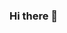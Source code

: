 ### Hi there 👋

<!--
**Xenate/Xenate** is a ✨ _special_ ✨ repository because its `README.md` (this file) appears on your GitHub profile.

Here are some ideas to get you started:

- 🔭 I’m currently working on an online historical art market tailored for the wealthy. The purpose is the help the wealthy evade taxes while benefitting artists, museums, and abortion rights (it will be a non-profit).
- 🌱 I’m currently learning Lambda Prolog, evpp, a+, c++, among other things.
- 😄 Pronouns: Does not matter

I am a 14 year interested in programming language design and social engineering but my real passion is new software technologies and performance programming. So far I am familiar with Fortran 95 and scala as my main language but I am looking to change that because scala is terrible (objects, objects, objects, blah, blah, blah). Oh you say it is both OOP and functional. Have fun with your foldable type classes and auxiliary constructors, idiot. I am designing an extremely fast logic based programming language with extremely terse syntax similar to k or a+ but closer to klong called Anlog. The language is based on lambda prolog, klong, and reverse mathematics. Anlog will be made for systems programming with support for pointers and what not so I can use it to rewrite fos (factored operating system) in and use to run servers for my online art market and other online projects.                                                                                                                                                                                                                                                                                                                                                                                                   
